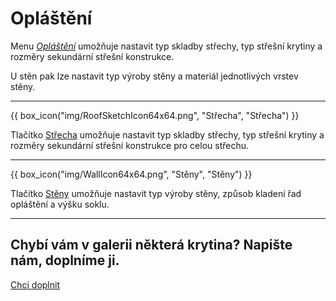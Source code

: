
<h1>Opláštění</h1>
  <p>
    Menu <u><i>Opláštění</i></u> umožňuje nastavit typ skladby střechy, typ střešní krytiny a rozměry sekundární střešní konstrukce. 
  </p> 
  <p>
    U stěn pak lze nastavit typ výroby stěny a materiál jednotlivých vrstev stěny.
  </p>

  <hr class="main"> <!-- Vodorovná čára jako oddělovač sekce -->


{{ box_icon("img/RoofSketchIcon64x64.png", "Střecha", "Střecha") }}

  <p>Tlačítko <u>Střecha</u> umožňuje nastavit typ skladby střechy, typ střešní krytiny a rozměry sekundární střešní konstrukce pro celou střechu.</p>

  <hr class="main"> <!-- Vodorovná čára jako oddělovač sekce -->

{{ box_icon("img/WallIcon64x64.png", "Stěny", "Stěny") }}

  <p>Tlačítko <u>Stěny</u> umožňuje nastavit typ výroby stěny, způsob kladení řad opláštění a výšku soklu.</p>

  <hr class="main"> <!-- Vodorovná čára jako oddělovač sekce -->

<h2>Chybí vám v galerii některá krytina? Napište nám, doplníme ji.</h2>
<a href="mailto:jiri.podval@histruct.com?subject=Dotaz na HiStruct konfigurátor budov" class="btn">
  Chci doplnit
</a>

<!-- product: HiStruct Building Configurator -->
